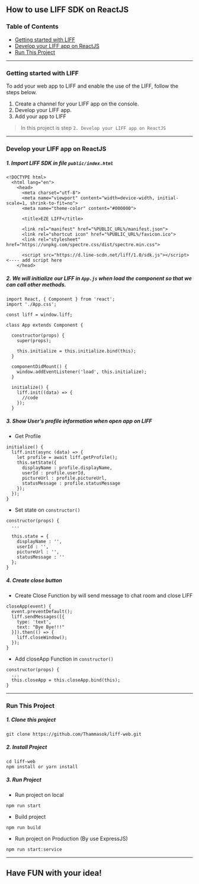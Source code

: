 ## How to use LIFF SDK on ReactJS

### Table of Contents
- [Getting started with LIFF](#getting-started-with-liff)
- [Develop your LIFF app on ReactJS](#develop-your-liff-app-on-reactjs)
- [Run This Project](#run-this-project)

---
### Getting started with LIFF
To add your web app to LIFF and enable the use of the LIFF, follow the steps below.

1. Create a channel for your LIFF app on the console.
2. Develop your LIFF app.
3. Add your app to LIFF

> In this project is step `2. Develop your LIFF app on ReactJS`

---
### Develop your LIFF app on ReactJS

##### 1. Import LIFF SDK in file `public/index.html`
```
<!DOCTYPE html>
  <html lang="en">
    <head>
      <meta charset="utf-8">
      <meta name="viewport" content="width=device-width, initial-scale=1, shrink-to-fit=no">
      <meta name="theme-color" content="#000000">
      
      <title>EZE LIFF</title>
      
      <link rel="manifest" href="%PUBLIC_URL%/manifest.json">
      <link rel="shortcut icon" href="%PUBLIC_URL%/favicon.ico">
      <link rel="stylesheet" href="https://unpkg.com/spectre.css/dist/spectre.min.css">
      
      <script src="https://d.line-scdn.net/liff/1.0/sdk.js"></script> <---- add script here
    </head>
```

##### 2. We will initialize our LIFF in `App.js` when load the component so that we can call other methods.

```
import React, { Component } from 'react';
import './App.css';

const liff = window.liff;  

class App extends Component {

  constructor(props) {
    super(props);
    
    this.initialize = this.initialize.bind(this);
  }

  componentDidMount() {
    window.addEventListener('load', this.initialize);
  }

  initialize() {
    liff.init((data) => {
      //code
    });
  }
```

##### 3. Show User’s profile information when open app on LIFF

* Get Profile
```
initialize() {
  liff.init(async (data) => {
    let profile = await liff.getProfile();
    this.setState({
      displayName : profile.displayName,
      userId : profile.userId,
      pictureUrl : profile.pictureUrl,
      statusMessage : profile.statusMessage
    });
  }); 
}
```
* Set state on `constructor()`
```
constructor(props) {
  ...
  
  this.state = {
    displayName : '',
    userId : '',
    pictureUrl : '',
    statusMessage : ''
  };
}
```

##### 4. Create close button

* Create Close Function by will send message to chat room and close LIFF
```
closeApp(event) {
  event.preventDefault();
  liff.sendMessages([{
    type: 'text',
    text: "Bye Bye!!!"
  }]).then(() => {
    liff.closeWindow();
  });
}
```
* Add closeApp Function in `constructor()`
```
constructor(props) {
  ...
  this.closeApp = this.closeApp.bind(this);
}
```

---
### Run This Project

##### 1. Clone this project
```
git clone https://github.com/Thammasok/liff-web.git
```

##### 2. Install Project
```
cd liff-web
npm install or yarn install
```

##### 3. Run Project
* Run project on local
```
npm run start
```
* Build project
```
npm run build
```
* Run project on Production (By use ExpressJS)
```
npm run start:service
```

---

## Have FUN with your idea!